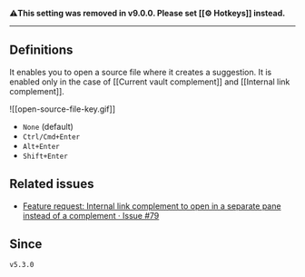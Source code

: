 ⚠️**This setting was removed in v9.0.0. Please set [[⚙️ Hotkeys]] instead.**

---

## Definitions

It enables you to open a source file where it creates a suggestion. It is enabled only in the case of [[Current vault complement]] and [[Internal link complement]].

![[open-source-file-key.gif]]

- `None` (default)
- `Ctrl/Cmd+Enter`
- `Alt+Enter`
- `Shift+Enter`

## Related issues

- [Feature request: Internal link complement to open in a separate pane instead of a complement · Issue \#79](https://github.com/tadashi-aikawa/obsidian-various-complements-plugin/issues/79)

## Since

`v5.3.0`
